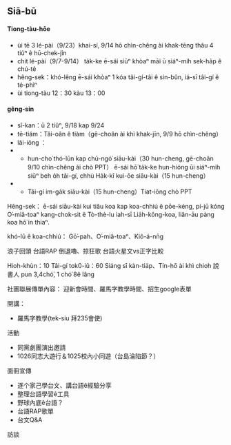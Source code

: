 Siā-bū
----

#### Tiong-tàu-hōe
- ùi tē 3 lé-pài（9/23）khai-sí, 9/14 hō chìn-chêng ài khak-tēng thâu 4
 tiûⁿ ê hū-chek-jîn
- chit lé-pài（9/7-9/14） ta̍k-ke ē-sái siūⁿ khòaⁿ māi ū siáⁿ-mih sek-ha̍p ê chú-tê
- hêng-sek：khó-lêng ē-sái khòaⁿ 1 kóa tâi-gí-tâi ê sin-bûn, iá-sī tâi-gí ê té-phìⁿ 
- ùi tiong-tàu 12：30 kàu 13：00

#### gêng-sin 

- sî-kan：ū 2 tiûⁿ, 9/18 kap 9/24
- tē-tiám：Tâi-oân ê tiàm（gē-choân ài khì khak-jīn, 9/9 hō chìn-chêng）
-  lāi-iông ：
- + hun-cho͘ thó-lūn kap chū-ngó͘ siāu-kài（30 hun-cheng, gē-choân 9/10 chìn-chêng ài chò PPT）
ē-sái hō͘ ta̍k-ke hun-hióng ūi siáⁿ-mih siūⁿ beh o̍h tâi-gí, chhù 
Ha̍k-kî kui-ōe siāu-kài（15 hun-cheng）
- + Tâi-gí im-ga̍k siāu-kài（15 hun-cheng）Tiat-iông chò PPT

Hêng-sek：
ē-sái siāu-kài kui tiâu koa kap koa-chhiú ê pōe-kéng, pí-jū kóng O͘-miâ-toaⁿ kang-chok-sit ê Tò-thè-lu iah-sī Lia̍h-kông-koa, liân-āu pàng koa hō͘ in thiaⁿ.

khó-lū ê koa-chhiú：
Gō͘-pah、O͘-miâ-toaⁿ、Kiô-á-nn̄g



浪子回頭
台語RAP
倒退嚕、掠狂歌
台語火星文vs正字比較

Hioh-khùn：10
Tâi-gí tok0-iû：60
Siáng sī kàn-tia̍p、Tín-hō ài khì chioh 說書人
pun 3,4chó͘, 1 chó͘ 8ê lâng

社團聯展傳單內容：
迎新會時間、羅馬字教學時間、招生google表單


開講：

- 羅馬字教學(tek-siu 拜235會使)


活動

- 同黨劇團演出邀請
- 1026同志大遊行＆1025校內小同遊（台島淪陷節？）


面冊宣傳

- 逐个家己學台文、講台語ê經驗分享
- 整理台語學習ê工具
- 野球內底ê台語？
- 台語RAP歌單
- 台文Q&A

訪談


